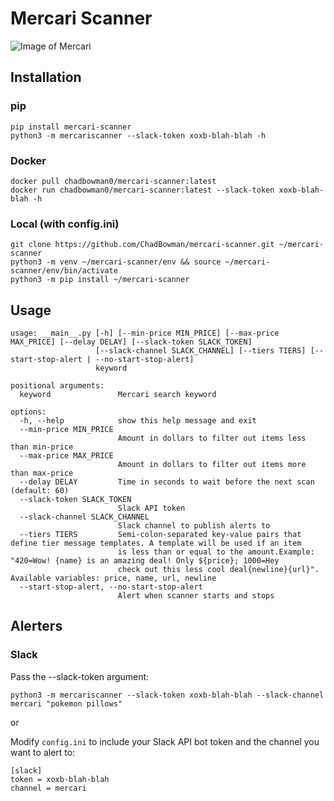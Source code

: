 # Mercari Scanner

![Image of Mercari](https://upload.wikimedia.org/wikipedia/commons/7/7f/Mercari_logo_2018.svg)

## Installation

### pip
```
pip install mercari-scanner
python3 -m mercariscanner --slack-token xoxb-blah-blah -h 
```

### Docker
```
docker pull chadbowman0/mercari-scanner:latest
docker run chadbowman0/mercari-scanner:latest --slack-token xoxb-blah-blah -h
```

### Local (with config.ini)
```
git clone https://github.com/ChadBowman/mercari-scanner.git ~/mercari-scanner
python3 -m venv ~/mercari-scanner/env && source ~/mercari-scanner/env/bin/activate
python3 -m pip install ~/mercari-scanner
```

## Usage

```
usage: __main__.py [-h] [--min-price MIN_PRICE] [--max-price MAX_PRICE] [--delay DELAY] [--slack-token SLACK_TOKEN]
                   [--slack-channel SLACK_CHANNEL] [--tiers TIERS] [--start-stop-alert | --no-start-stop-alert]
                   keyword

positional arguments:
  keyword               Mercari search keyword

options:
  -h, --help            show this help message and exit
  --min-price MIN_PRICE
                        Amount in dollars to filter out items less than min-price
  --max-price MAX_PRICE
                        Amount in dollars to filter out items more than max-price
  --delay DELAY         Time in seconds to wait before the next scan (default: 60)
  --slack-token SLACK_TOKEN
                        Slack API token
  --slack-channel SLACK_CHANNEL
                        Slack channel to publish alerts to
  --tiers TIERS         Semi-colon-separated key-value pairs that define tier message templates. A template will be used if an item
                        is less than or equal to the amount.Example: "420=Wow! {name} is an amazing deal! Only ${price}; 1000=Hey
                        check out this less cool deal{newline}{url}". Available variables: price, name, url, newline
  --start-stop-alert, --no-start-stop-alert
                        Alert when scanner starts and stops
```

## Alerters

### Slack

Pass the --slack-token argument:
```
python3 -m mercariscanner --slack-token xoxb-blah-blah --slack-channel mercari "pokemon pillows"
```

or

Modify `config.ini` to include your Slack API bot token and the channel you want to alert to:

```
[slack]
token = xoxb-blah-blah
channel = mercari
```
